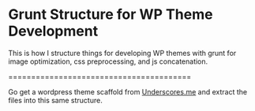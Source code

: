 Grunt Structure for WP Theme Development
========================================

This is how I structure things for developing WP themes with grunt for image optimization, css preprocessing, and js concatenation.

========================================

Go get a wordpress theme scaffold from [Underscores.me](http://underscores.me/) and extract the files into this same structure.